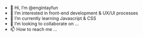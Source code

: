 - 👋 Hi, I’m @engintayfun
- 👀 I’m interested in front-end development & UX/UI processes
- 🌱 I’m currently learning Javascript & CSS
- 💞️ I’m looking to collaborate on ...
- 📫 How to reach me ...

<!---
engintayfun/engintayfun is a ✨ special ✨ repository because its `README.md` (this file) appears on your GitHub profile.
You can click the Preview link to take a look at your changes.
--->
